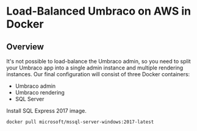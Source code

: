 # Load-Balanced Umbraco on AWS in Docker

## Overview

It's not possible to load-balance the Umbraco admin, so you need to split your Umbraco app into a single admin instance and multiple rendering instances.  Our final configuration will consist of three Docker containers:

* Umbraco admin
* Umbraco rendering
* SQL Server

Install SQL Express 2017 image.
```
docker pull microsoft/mssql-server-windows:2017-latest
```


